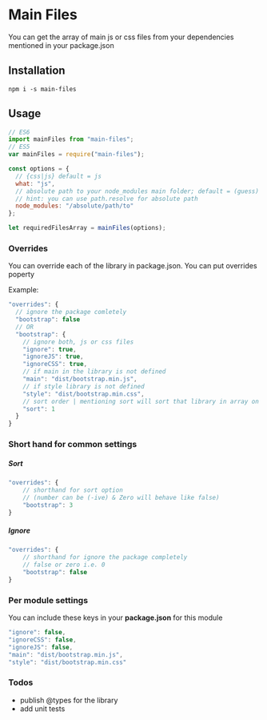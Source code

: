 # Main Files

You can get the array of main js or css files from your dependencies mentioned in your package.json

## Installation

```shell
npm i -s main-files
```

## Usage

```javascript
// ES6
import mainFiles from "main-files";
// ES5
var mainFiles = require("main-files");

const options = {
  // {css|js} default = js
  what: "js",
  // absolute path to your node_modules main folder; default = (guess)
  // hint: you can use path.resolve for absolute path
  node_modules: "/absolute/path/to"
};

let requiredFilesArray = mainFiles(options);
```

### Overrides

You can override each of the library in package.json. You can put overrides poperty

Example:

```javascript
"overrides": {
  // ignore the package comletely
  "bootstrap": false
  // OR
  "bootstrap": {
    // ignore both, js or css files
    "ignore": true,
    "ignoreJS": true,
    "ignoreCSS": true,
    // if main in the library is not defined
    "main": "dist/bootstrap.min.js",
    // if style library is not defined
    "style": "dist/bootstrap.min.css",
    // sort order | mentioning sort will sort that library in array on mentioned number
    "sort": 1
  }
}
```
### Short hand for common settings

##### Sort

```javascript
"overrides": {
	// shorthand for sort option
    // (number can be (-ive) & Zero will behave like false)
	"bootstrap": 3
}
```

##### Ignore

```javascript
"overrides": {
	// shorthand for ignore the package completely
    // false or zero i.e. 0
	"bootstrap": false 
}
```



### Per module settings

You can include these keys in your **package.json** for this module

```javascript
"ignore": false,
"ignoreCSS": false,
"ignoreJS": false,
"main": "dist/bootstrap.min.js",
"style": "dist/bootstrap.min.css"
```



### Todos

- publish @types for the library
- add unit tests
